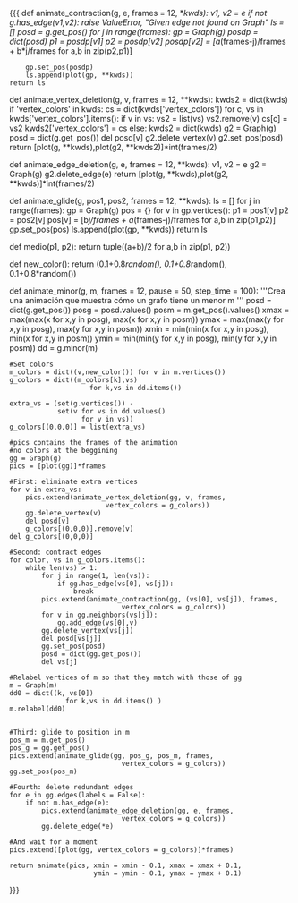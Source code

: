 {{{
def animate_contraction(g, e, frames = 12, **kwds):
    v1, v2 = e
    if not g.has_edge(v1,v2):
        raise ValueError, "Given edge not found on Graph"
    ls = []
    posd = g.get_pos()
    for j in range(frames):
        gp = Graph(g)
        posdp = dict(posd)
        p1 = posdp[v1]
        p2 = posdp[v2]
        posdp[v2] = [a*(frames-j)/frames + b*j/frames
                    for a,b in zip(p2,p1)]

        gp.set_pos(posdp)
        ls.append(plot(gp, **kwds))
    return ls
    
def animate_vertex_deletion(g, v, frames = 12, **kwds):
    kwds2 = dict(kwds)
    if 'vertex_colors' in kwds:
        cs = dict(kwds['vertex_colors'])
        for c, vs in kwds['vertex_colors'].items():
            if v in vs:
                vs2 = list(vs)
                vs2.remove(v)
                cs[c] = vs2
        kwds2['vertex_colors'] = cs
    else:
        kwds2 = dict(kwds)
    g2 = Graph(g)
    posd = dict(g.get_pos())
    del posd[v]
    g2.delete_vertex(v)
    g2.set_pos(posd)
    return [plot(g, **kwds),plot(g2, **kwds2)]*int(frames/2)
    
def animate_edge_deletion(g, e, frames = 12, **kwds):
    v1, v2 = e
    g2 = Graph(g)
    g2.delete_edge(e)
    return [plot(g, **kwds),plot(g2, **kwds)]*int(frames/2)
    
def animate_glide(g, pos1, pos2, frames = 12, **kwds):
    ls = []
    for j in range(frames):
        gp = Graph(g)
        pos = {}
        for v in gp.vertices():
            p1 = pos1[v]
            p2 = pos2[v]
            pos[v] = [b*j/frames + a*(frames-j)/frames
                        for a,b in zip(p1,p2)]    
        gp.set_pos(pos)
        ls.append(plot(gp, **kwds))
    return ls
    
def medio(p1, p2):
    return tuple((a+b)/2 for a,b in zip(p1, p2))

def new_color():
    return (0.1+0.8*random(), 0.1+0.8*random(), 0.1+0.8*random())
    
def animate_minor(g, m, frames = 12, pause = 50, step_time = 100):
    '''Crea una animación que muestra cómo un grafo tiene un menor m
    '''
    posd = dict(g.get_pos())
    posg = posd.values()
    posm = m.get_pos().values()
    xmax = max(max(x for x,y in posg), max(x for x,y in posm))
    ymax = max(max(y for x,y in posg), max(y for x,y in posm))
    xmin = min(min(x for x,y in posg), min(x for x,y in posm))
    ymin = min(min(y for x,y in posg), min(y for x,y in posm))
    dd = g.minor(m)
    
    #Set colors
    m_colors = dict((v,new_color()) for v in m.vertices())
    g_colors = dict((m_colors[k],vs) 
                        for k,vs in dd.items())

    extra_vs = (set(g.vertices()) - 
                set(v for vs in dd.values() 
                      for v in vs))
    g_colors[(0,0,0)] = list(extra_vs)

    #pics contains the frames of the animation 
    #no colors at the beggining   
    gg = Graph(g)
    pics = [plot(gg)]*frames

    #First: eliminate extra vertices
    for v in extra_vs:
        pics.extend(animate_vertex_deletion(gg, v, frames,
                            vertex_colors = g_colors))
        gg.delete_vertex(v)
        del posd[v]
        g_colors[(0,0,0)].remove(v)
    del g_colors[(0,0,0)]
    
    #Second: contract edges
    for color, vs in g_colors.items():
        while len(vs) > 1:
            for j in range(1, len(vs)):
                if gg.has_edge(vs[0], vs[j]):
                    break
            pics.extend(animate_contraction(gg, (vs[0], vs[j]), frames,
                                vertex_colors = g_colors))
            for v in gg.neighbors(vs[j]):
                gg.add_edge(vs[0],v)
            gg.delete_vertex(vs[j])
            del posd[vs[j]]
            gg.set_pos(posd)
            posd = dict(gg.get_pos())
            del vs[j]

    #Relabel vertices of m so that they match with those of gg
    m = Graph(m)
    dd0 = dict((k, vs[0])  
                  for k,vs in dd.items() )
    m.relabel(dd0)
    

    #Third: glide to position in m
    pos_m = m.get_pos()
    pos_g = gg.get_pos()
    pics.extend(animate_glide(gg, pos_g, pos_m, frames,
                                vertex_colors = g_colors))
    gg.set_pos(pos_m)
            
    #Fourth: delete redundant edges
    for e in gg.edges(labels = False):
        if not m.has_edge(e):
            pics.extend(animate_edge_deletion(gg, e, frames,
                                vertex_colors = g_colors))
            gg.delete_edge(*e)

    #And wait for a moment
    pics.extend([plot(gg, vertex_colors = g_colors)]*frames)
    
    return animate(pics, xmin = xmin - 0.1, xmax = xmax + 0.1, 
                         ymin = ymin - 0.1, ymax = ymax + 0.1)
}}}

